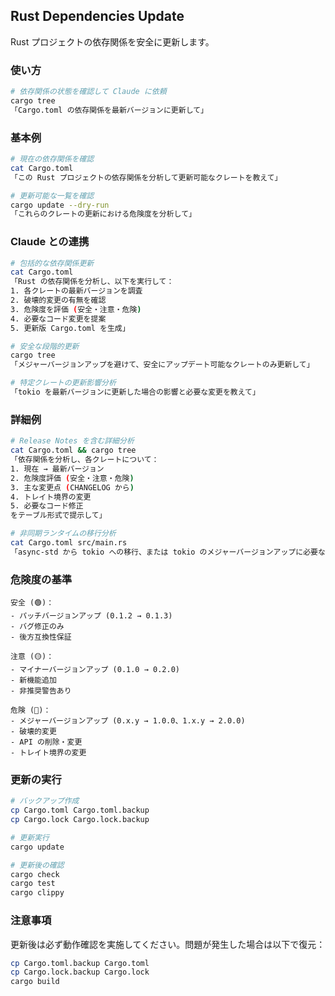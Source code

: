 ## Rust Dependencies Update

Rust プロジェクトの依存関係を安全に更新します。

### 使い方

```bash
# 依存関係の状態を確認して Claude に依頼
cargo tree
「Cargo.toml の依存関係を最新バージョンに更新して」
```

### 基本例

```bash
# 現在の依存関係を確認
cat Cargo.toml
「この Rust プロジェクトの依存関係を分析して更新可能なクレートを教えて」

# 更新可能な一覧を確認
cargo update --dry-run
「これらのクレートの更新における危険度を分析して」
```

### Claude との連携

```bash
# 包括的な依存関係更新
cat Cargo.toml
「Rust の依存関係を分析し、以下を実行して：
1. 各クレートの最新バージョンを調査
2. 破壊的変更の有無を確認
3. 危険度を評価 (安全・注意・危険)
4. 必要なコード変更を提案
5. 更新版 Cargo.toml を生成」

# 安全な段階的更新
cargo tree
「メジャーバージョンアップを避けて、安全にアップデート可能なクレートのみ更新して」

# 特定クレートの更新影響分析
「tokio を最新バージョンに更新した場合の影響と必要な変更を教えて」
```

### 詳細例

```bash
# Release Notes を含む詳細分析
cat Cargo.toml && cargo tree
「依存関係を分析し、各クレートについて：
1. 現在 → 最新バージョン
2. 危険度評価 (安全・注意・危険)
3. 主な変更点 (CHANGELOG から)
4. トレイト境界の変更
5. 必要なコード修正
をテーブル形式で提示して」

# 非同期ランタイムの移行分析
cat Cargo.toml src/main.rs
「async-std から tokio への移行、または tokio のメジャーバージョンアップに必要な変更をすべて提示して」
```

### 危険度の基準

```text
安全 (🟢)：
- パッチバージョンアップ (0.1.2 → 0.1.3)
- バグ修正のみ
- 後方互換性保証

注意 (🟡)：
- マイナーバージョンアップ (0.1.0 → 0.2.0)
- 新機能追加
- 非推奨警告あり

危険 (🔴)：
- メジャーバージョンアップ (0.x.y → 1.0.0、1.x.y → 2.0.0)
- 破壊的変更
- API の削除・変更
- トレイト境界の変更
```

### 更新の実行

```bash
# バックアップ作成
cp Cargo.toml Cargo.toml.backup
cp Cargo.lock Cargo.lock.backup

# 更新実行
cargo update

# 更新後の確認
cargo check
cargo test
cargo clippy
```

### 注意事項

更新後は必ず動作確認を実施してください。問題が発生した場合は以下で復元：

```bash
cp Cargo.toml.backup Cargo.toml
cp Cargo.lock.backup Cargo.lock
cargo build
```
